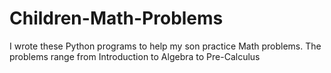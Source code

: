 # Children-Math-Problems
I wrote these Python programs to help my son practice Math problems. 
The problems range from Introduction to Algebra to Pre-Calculus
